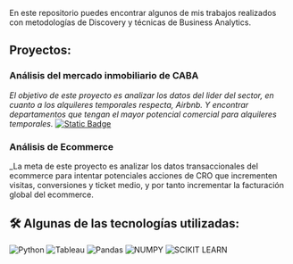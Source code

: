 <p>
En este repositorio puedes encontrar algunos de mis trabajos realizados con metodologías de Discovery y técnicas de Business Analytics.
</p>

## Proyectos:

### Análisis del mercado inmobiliario de CABA
_El objetivo de este proyecto es analizar los datos del lider del sector, en cuanto a los alquileres temporales respecta, Airbnb. Y encontrar departamentos que tengan el mayor potencial comercial para alquileres temporales._ [![Static Badge](https://img.shields.io/badge/Ir%20-%208A2BE2)](https://github.com/dani-ctes/Business-Analytics/tree/main/ANALISIS_DEL_MERCADO_INMOBILIARIO_Buenos_Aires)

### Análisis de Ecommerce
_La meta de este proyecto es analizar los datos transaccionales del ecommerce para intentar potenciales acciones de CRO que incrementen visitas, conversiones y ticket medio, y por tanto incrementar la facturación global del ecommerce.


## 🛠 Algunas de las tecnologías utilizadas:
![Python](https://img.shields.io/badge/python-3670A0?style=for-the-badge&logo=python&logoColor=ffdd54)
![Tableau](https://img.shields.io/badge/Tableau-E97627?style=for-the-badge&logo=Tableau&logoColor=white)
![Pandas](https://img.shields.io/badge/Pandas-2C2D72?style=for-the-badge&logo=pandas&logoColor=white)
![NUMPY](https://img.shields.io/badge/Numpy-777BB4?style=for-the-badge&logo=numpy&logoColor=white)
![SCIKIT LEARN](https://img.shields.io/badge/scikit_learn-F7931E?style=for-the-badge&logo=scikit-learn&logoColor=white)
